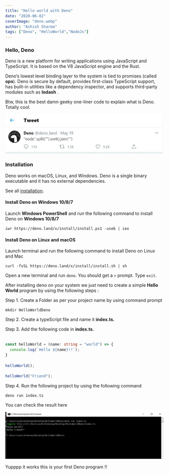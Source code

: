 ```yaml
---
title: "Hello world with Deno"
date: "2020-06-02"
coverImage: "deno.webp"
author: "Ashish Sharma"
tags: ["Deno", "HelloWorld","NodeJs"]
---
```


### Hello, Deno

Deno is a new platform for writing applications using JavaScript and TypeScript. It is based on the V8 JavaScript engine and the Rust.

Deno’s lowest level binding layer to the system is tied to promises (called **ops**). Deno is secure by default, provides first-class TypeScript support, has built-in utilities like a dependency inspector, and supports third-party modules such as **lodash** .


Btw, this is the best damn geeky one-liner code to explain what is Deno. Totally cool.



![alt_text](twitter.webp "Twitter")


### Installation

Deno works on macOS, Linux, and Windows. Deno is a single binary executable and it has no external dependencies.

See all [installation](https://docs.deno.com/runtime/getting_started/installation/).

#### **Install Deno on Windows 10/8/7**

Launch **Windows PowerShell** and run the following command to install Deno on **Windows 10/8/7**


```
iwr https://deno.land/x/install/install.ps1 -useb | iex
```


#### **Install Deno on Linux and macOS**

Launch terminal and run the following command to install Deno on Linux and Mac


```
curl -fsSL https://deno.land/x/install/install.sh | sh
```


Open a new terminal and run `deno`. You should get a `>` prompt. Type `exit`.

After installing deno on your system we just need to create a simple **Hello World** program by using the following steps :

Step 1. Create a Folder as per your project name by using command prompt


```
mkdir HelloWorldDeno
```


Step 2. Create a typeScript file and name it **index.ts.**

Step 3. Add the following code in **index.ts.**


```ts

const helloWorld = (name: string = "world") => {
  console.log(`Hello ${name}!!`);
}

helloWorld();

helloWorld("Friend");

```



Step 4. Run the following project by using the following command


```
deno run index.ts
```

You can check the result here


![alt_text](cmd.webp "Result")


Yupppp it works this is your first Deno program !!
